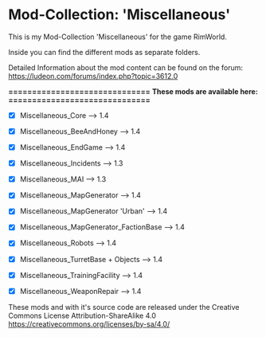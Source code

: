 # Mod-Collection: 'Miscellaneous'

This is my Mod-Collection 'Miscellaneous' for the game RimWorld.

Inside you can find the different mods as separate folders.

Detailed Information about the mod content can be found on the forum:
https://ludeon.com/forums/index.php?topic=3612.0


**==============================**
**These mods are available here:**
**==============================**
- [x] Miscellaneous_Core                        -->   1.4
- [x] Miscellaneous_BeeAndHoney                 -->   1.4
- [x] Miscellaneous_EndGame                     -->   1.4
- [x] Miscellaneous_Incidents                   -->   1.3
- [x] Miscellaneous_MAI                         -->   1.3
- [x] Miscellaneous_MapGenerator                -->   1.4
- [x] Miscellaneous_MapGenerator 'Urban'        -->   1.4
- [x] Miscellaneous_MapGenerator_FactionBase    -->   1.4
- [x] Miscellaneous_Robots                      -->   1.4
- [x] Miscellaneous_TurretBase + Objects        -->   1.4
- [x] Miscellaneous_TrainingFacility            -->   1.4
- [x] Miscellaneous_WeaponRepair                -->   1.4



These mods and with it's source code are released under the Creative Commons License Attribution-ShareAlike 4.0
https://creativecommons.org/licenses/by-sa/4.0/
